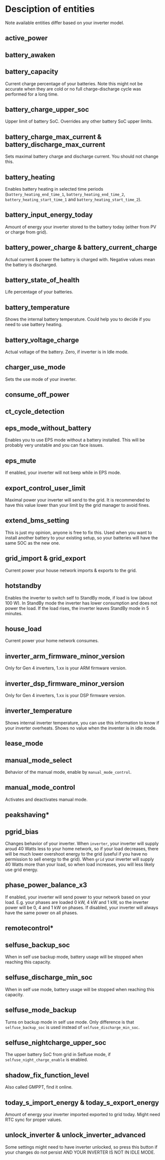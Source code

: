 # Desciption of entities

Note available entities differ based on your inverter model.

## active_power



## battery_awaken



## battery_capacity

Current charge percentage of your batteries. Note this might not be accurate when they are cold or no full charge-discharge cycle was performed for a long time.

## battery_charge_upper_soc

Upper limit of battery SoC. Overrides any other battery SoC upper limits.

## battery_charge_max_current & battery_discharge_max_current

Sets maximal battery charge and discharge current. You should not change this.

## battery_heating

Enables battery heating in selected time periods (`battery_heating_end_time_1`, `battery_heating_end_time_2`, `battery_heating_start_time_1` and `battery_heating_start_time_2`).

## battery_input_energy_today

Amount of energy your inverter stored to the battery today (either from PV or charge from grid).

## battery_power_charge & battery_current_charge

Actual current & power the battery is charged with. Negative values mean the battery is discharged.

## battery_state_of_health

Life percentage of your batteries.

## battery_temperature

Shows the internal battery temperature. Could help you to decide if you need to use battery heating.

## battery_voltage_charge

Actual voltage of the battery. Zero, if inverter is in Idle mode.

## charger_use_mode

Sets the use mode of your inverter.

## consume_off_power



## ct_cycle_detection



## eps_mode_without_battery

Enables you to use EPS mode without a battery installed. This will be probably very unstable and you can face issues.

## eps_mute

If enabled, your inverter will not beep while in EPS mode.

## export_control_user_limit

Maximal power your inverter will send to the grid. It is recommended to have this value lower than your limit by the grid manager to avoid fines.

## extend_bms_setting

This is just my opinion, anyone is free to fix this. Used when you want to install another battery to your existing setup, so your batteries will have the same SOC as the new one.

## grid_import & grid_export

Current power your house network imports & exports to the grid.

## hotstandby

Enables the inverter to switch self to StandBy mode, if load is low (about 100 W). In StandBy mode the inverter has lower consumption and does not power the load. If the load rises, the inverter leaves StandBy mode in 5 minutes.

## house_load

Current power your home network consumes.

## inverter_arm_firmware_minor_version

Only for Gen 4 inverters, 1.xx is your ARM firmware version.

## inverter_dsp_firmware_minor_version

Only for Gen 4 inverters, 1.xx is your DSP firmware version.

## inverter_temperature

Shows internal inverter temperature, you can use this information to know if your inverter overheats. Shows no value when the inventer is in idle mode.

## lease_mode



## manual_mode_select

Behavior of the manual mode, enable by `manual_mode_control`.

## manual_mode_control

Activates and deactivates manual mode.

## peakshaving*



## pgrid_bias

Changes behavior of your inverter. When `inverter`, your inverter will supply aroud 40 Watts less to your home network, so if your load decreases, there will be much lower overshoot energy to the grid (useful if you have no permission to sell energy to the grid). When `grid` your inverter will supply 40 Watts more than your load, so when load increases, you will less likely use grid energy. 

## phase_power_balance_x3

If enabled, your inverter will send power to your network based on your load. E.g. your phases are loaded 0 kW, 4 kW and 1 kW, so the inverter power will be 0, 4 and 1 kW on phases. If disabled, your inverter will always have the same power on all phases.

## remotecontrol*



## selfuse_backup_soc

When in self use backup mode, battery usage will be stopped when reaching this capacity.

## selfuse_discharge_min_soc

When in self use mode, battery usage will be stopped when reaching this capacity.

## selfuse_mode_backup

Turns on backup mode in self use mode. Only difference is that `selfuse_backup_soc` is used instead of `selfuse_discharge_min_soc`.

## selfuse_nightcharge_upper_soc

The upper battery SoC from grid in Selfuse mode, if `selfuse_night_charge_enable` is enabled.

## shadow_fix_function_level

Also called GMPPT, find it online.

## today_s_import_energy & today_s_export_energy

Amount of energy your inverter imported exported to grid today. Might need RTC sync for proper values.

## unlock_inverter & unlock_inverter_advanced

Some settings might need to have inverter unlocked, so press this button if your changes do not persist AND YOUR INVERTER IS NOT IN IDLE MODE.
